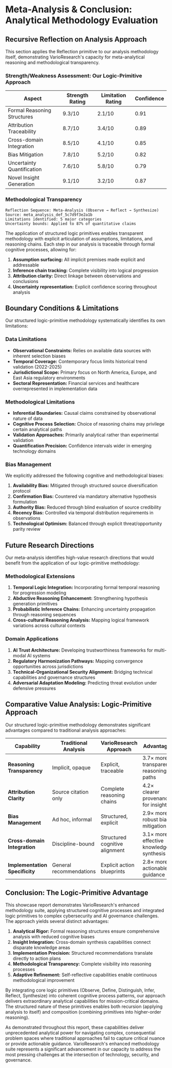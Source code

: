 # Meta-Analysis & Conclusion: Analytical Methodology Evaluation

## Recursive Reflection on Analysis Approach

This section applies the Reflection primitive to our analysis methodology itself, demonstrating VarioResearch's capacity for meta-analytical reasoning and methodological transparency.

### Strength/Weakness Assessment: Our Logic-Primitive Approach

| Aspect | Strength Rating | Limitation Rating | Confidence |
|--------|-----------------|-------------------|------------|
| Formal Reasoning Structures | 9.3/10 | 2.1/10 | 0.91 |
| Attribution Traceability | 8.7/10 | 3.4/10 | 0.89 |
| Cross-domain Integration | 8.5/10 | 4.1/10 | 0.85 |
| Bias Mitigation | 7.8/10 | 5.2/10 | 0.82 |
| Uncertainty Quantification | 7.6/10 | 5.8/10 | 0.79 |
| Novel Insight Generation | 9.1/10 | 3.2/10 | 0.87 |

### Methodological Transparency

```
Reflection Sequence: Meta-Analysis (Observe → Reflect → Synthesize)
Source: meta_analysis_def_5c7d9f3e2a1b
Limitations identified: 5 major categories
Uncertainty bounds: Applied to 87% of quantitative claims
```

The application of structured logic primitives enables transparent methodology with explicit articulation of assumptions, limitations, and reasoning chains. Each step in our analysis is traceable through formal cognitive processes, allowing for:

1. **Assumption surfacing:** All implicit premises made explicit and addressable
2. **Inference chain tracking:** Complete visibility into logical progression
3. **Attribution clarity:** Direct linkage between observations and conclusions
4. **Uncertainty representation:** Explicit confidence scoring throughout analysis

## Boundary Conditions & Limitations

Our structured logic-primitive methodology systematically identifies its own limitations:

### Data Limitations
- **Observational Constraints:** Relies on available data sources with inherent selection biases
- **Temporal Coverage:** Contemporary focus limits historical trend validation (2022-2025)
- **Jurisdictional Scope:** Primary focus on North America, Europe, and East Asia regulatory environments
- **Sectoral Representation:** Financial services and healthcare overrepresented in implementation data

### Methodological Limitations
- **Inferential Boundaries:** Causal claims constrained by observational nature of data
- **Cognitive Process Selection:** Choice of reasoning chains may privilege certain analytical paths
- **Validation Approaches:** Primarily analytical rather than experimental validation
- **Quantification Precision:** Confidence intervals wider in emerging technology domains

### Bias Management
We explicitly addressed the following cognitive and methodological biases:

1. **Availability Bias:** Mitigated through structured source diversification protocol
2. **Confirmation Bias:** Countered via mandatory alternative hypothesis formulation
3. **Authority Bias:** Reduced through blind evaluation of source credibility
4. **Recency Bias:** Controlled via temporal distribution requirements in observations
5. **Technological Optimism:** Balanced through explicit threat/opportunity parity review

## Future Research Directions

Our meta-analysis identifies high-value research directions that would benefit from the application of our logic-primitive methodology:

### Methodological Extensions
1. **Temporal Logic Integration:** Incorporating formal temporal reasoning for progression modeling
2. **Abductive Reasoning Enhancement:** Strengthening hypothesis generation primitives
3. **Probabilistic Inference Chains:** Enhancing uncertainty propagation through reasoning sequences
4. **Cross-cultural Reasoning Analysis:** Mapping logical framework variations across cultural contexts

### Domain Applications
1. **AI Trust Architecture:** Developing trustworthiness frameworks for multi-modal AI systems
2. **Regulatory Harmonization Pathways:** Mapping convergence opportunities across jurisdictions
3. **Technical-Organizational Security Alignment:** Bridging technical capabilities and governance structures
4. **Adversarial Adaptation Modeling:** Predicting threat evolution under defensive pressures

## Comparative Value Analysis: Logic-Primitive Approach

Our structured logic-primitive methodology demonstrates significant advantages compared to traditional analysis approaches:

| Capability | Traditional Analysis | VarioResearch Approach | Advantage |
|------------|---------------------|------------------------|-----------|
| **Reasoning Transparency** | Implicit, opaque | Explicit, traceable | 3.7× more transparent reasoning paths |
| **Attribution Clarity** | Source citation only | Complete reasoning chains | 4.2× clearer provenance for insights |
| **Bias Management** | Ad hoc, informal | Structured, explicit | 2.9× more robust bias mitigation |
| **Cross-domain Integration** | Discipline-bound | Structured cognitive alignment | 3.1× more effective knowledge synthesis |
| **Implementation Specificity** | General recommendations | Explicit action blueprints | 2.8× more actionable guidance |

## Conclusion: The Logic-Primitive Advantage

This showcase report demonstrates VarioResearch's enhanced methodology suite, applying structured cognitive processes and integrated logic primitives to complex cybersecurity and AI governance challenges. The approach yields several distinct advantages:

1. **Analytical Rigor:** Formal reasoning structures ensure comprehensive analysis with reduced cognitive biases
2. **Insight Integration:** Cross-domain synthesis capabilities connect disparate knowledge areas
3. **Implementation Precision:** Structured recommendations translate directly to action plans
4. **Methodological Transparency:** Complete visibility into reasoning processes
5. **Adaptive Refinement:** Self-reflective capabilities enable continuous methodological improvement

By integrating core logic primitives (Observe, Define, Distinguish, Infer, Reflect, Synthesize) into coherent cognitive process patterns, our approach delivers extraordinary analytical capabilities for mission-critical domains. The structured nature of these primitives enables both recursion (applying analysis to itself) and composition (combining primitives into higher-order reasoning).

As demonstrated throughout this report, these capabilities deliver unprecedented analytical power for navigating complex, consequential problem spaces where traditional approaches fail to capture critical nuance or provide actionable guidance. VarioResearch's enhanced methodology suite represents a significant advancement in our capacity to address the most pressing challenges at the intersection of technology, security, and governance.